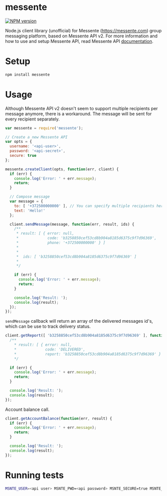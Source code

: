 messente
========
[![NPM version](https://badge.fury.io/js/cron-parser.png)](http://badge.fury.io/js/messente)

Node.js client library (unofficial) for Messente (https://messente.com) group messaging platform, based on Messente API v2.
For more information and how to use and setup Messente API, read Messente API [documentation](https://messente.com/pages/api).

Setup
========
```bash 
npm install messente
```

Usage
========

Although Messente API v2 doesn't seem to support multiple recipients per message anymore, there is a workaround. The message will be sent for every recipient separately.

```javascript
var messente = require('messente');

// Create a new Messente API
var opts = {
  username: '<api-user>',
  password: '<api-secret>',
  secure: true
};

messente.createClient(opts, function(err, client) {
  if (err) {
    console.log('Error: ' + err.message);
    return;
  }

  // Compose message
  var message = {
    to: [ '+372500000000' ], // You can specify multiple recipients here
    text: 'Hello!'
  };

  client.sendMessage(message, function(err, result, ids) {
    /**
     * result: [ { error: null,
     *             code: 'b3258850cef53cd8b904a8185d6375c9f7d96369',
     *             phone: '+372500000000' } ]
     *
     *
     *  ids: [ 'b3258850cef53cd8b904a8185d6375c9f7d96369' ]
     *
     */

    if (err) {
      console.log('Error: ' + err.message);
      return;
    }

    console.log('Result: ');
    console.log(result);
  });
});
```

`sendMessage` callback will return an array of the delivered messages id's, which can be use to track delivery status.

```javascript
client.getReport([ 'b3258850cef53cd8b904a8185d6375c9f7d96369' ], function(err, result) {
  /**
    * result: [ { error: null,
    *             code: 'DELIVERED',
    *             report: 'b3258850cef53cd8b904a8185d6375c9f7d96369' } ]
    */

  if (err) {
    console.log('Error: ' + err.message);
    return;
  }

  console.log('Result: ');
  console.log(result);
});
```

Account balance call.

```javascript
client.getAccountBalance(function(err, result) {
  if (err) {
    console.log('Error: ' + err.message);
    return;
  }

  console.log('Result: ');
  console.log(result);
});
```

Running tests
========
```bash 
MSNTE_USER=<api user> MSNTE_PWD=<api password> MSNTE_SECURE=true MSNTE_NUMBERS="<comma separated list of numbers>" npm test
```
